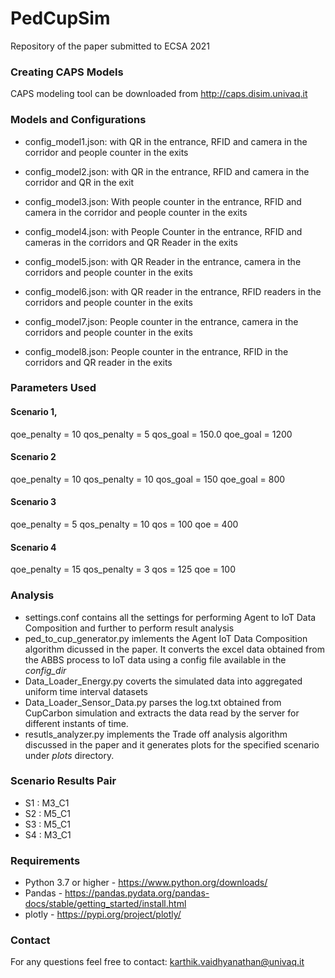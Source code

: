 # PedCupSim
Repository of the paper submitted to ECSA 2021

### Creating CAPS Models

CAPS modeling tool can be downloaded from http://caps.disim.univaq.it

### Models and Configurations 

+ config_model1.json:  with QR in the entrance, RFID and camera
in the corridor and people counter in the exits

+ config_model2.json:  with QR in the entrance, RFID and camera in the
corridor and QR in the exit

+ config_model3.json: With people counter in the entrance, RFID and camera in the corridor
and people counter in the exits

+ config_model4.json: with People Counter in the entrance, RFID and cameras in the corridors
and QR Reader in the exits

+ config_model5.json: with QR Reader in the entrance, camera in the corridors and
people counter in the exits

+ config_model6.json: with QR reader in the entrance, RFID readers in the corridors
and people counter in the exits

+ config_model7.json: People counter in the entrance, camera in the corridors
and people counter in the exits

+ config_model8.json: People counter in the entrance, RFID in the corridors and
QR reader in the exits


### Parameters Used

#### Scenario 1, 

qoe_penalty = 10
qos_penalty = 5
qos_goal = 150.0
qoe_goal = 1200


#### Scenario 2

qoe_penalty = 10
qos_penalty = 10
qos_goal = 150
qoe_goal = 800

#### Scenario 3

qoe_penalty = 5
qos_penalty = 10
qos = 100
qoe = 400

#### Scenario 4

qoe_penalty = 15
qos_penalty = 3
qos = 125
qoe = 100

### Analysis

+ settings.conf contains all the settings for performing Agent to IoT Data
Composition and further to perform result analysis
+ ped_to_cup_generator.py imlements the Agent IoT Data Composition algorithm dicussed in the paper. It converts the excel
data obtained from the ABBS process to IoT data using a config file available in the *config_dir*
+ Data_Loader_Energy.py coverts the simulated data into aggregated uniform time
interval datasets
+ Data_Loader_Sensor_Data.py parses the log.txt obtained from CupCarbon simulation 
and extracts the data read by the server for different instants of time.
+ resutls_analyzer.py implements the Trade off analysis algorithm discussed in the paper
and it generates plots for the specified scenario under *plots* directory.
 

### Scenario Results Pair

+ S1 : M3_C1
+ S2 : M5_C1
+ S3 : M5_C1
+ S4 : M3_C1

### Requirements 

+ Python 3.7 or higher - https://www.python.org/downloads/
+ Pandas - https://pandas.pydata.org/pandas-docs/stable/getting_started/install.html
+ plotly - https://pypi.org/project/plotly/

### Contact

For any questions feel free to contact: karthik.vaidhyanathan@univaq.it
